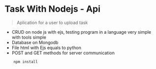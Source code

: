 # Task With Nodejs - Api

> Aplication for a user to upload task 

- CRUD on node js with ejs, testing program in a language very simple with tools simple
- Database on Mongodb
- File html with Ejs equals to python
- POST and GET methods for server communication

```
    npm install
    
```